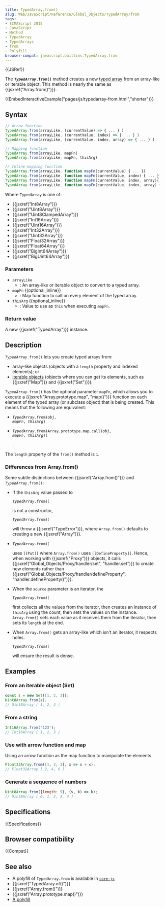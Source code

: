 ```yaml
---
title: TypedArray.from()
slug: Web/JavaScript/Reference/Global_Objects/TypedArray/from
tags:
- ECMAScript 2015
- JavaScript
- Method
- TypedArray
- TypedArrays
- from
- Polyfill
browser-compat: javascript.builtins.TypedArray.from
---
```

{{JSRef}}

The **<code><var>TypedArray</var>.from()</code>** method creates a new
[typed array](/en-US/docs/Web/JavaScript/Reference/Global_Objects/TypedArray#TypedArray_objects)
from an array-like or iterable object. This method is nearly the same as
{{jsxref("Array.from()")}}.

{{EmbedInteractiveExample("pages/js/typedarray-from.html","shorter")}}

## Syntax

```js
// Arrow function
TypedArray.from(arrayLike, (currentValue) => { ... } )
TypedArray.from(arrayLike, (currentValue, index) => { ... } )
TypedArray.from(arrayLike, (currentValue, index, array) => { ... } )

// Mapping function
TypedArray.from(arrayLike, mapFn)
TypedArray.from(arrayLike, mapFn, thisArg)

// Inline mapping function
TypedArray.from(arrayLike, function mapFn(currentValue) { ... })
TypedArray.from(arrayLike, function mapFn(currentValue, index) { ... })
TypedArray.from(arrayLike, function mapFn(currentValue, index, array){ ... })
TypedArray.from(arrayLike, function mapFn(currentValue, index, array) { ... }, thisArg)
```

Where `TypedArray` is one of:

*   {{jsxref("Int8Array")}}
*   {{jsxref("Uint8Array")}}
*   {{jsxref("Uint8ClampedArray")}}
*   {{jsxref("Int16Array")}}
*   {{jsxref("Uint16Array")}}
*   {{jsxref("Int32Array")}}
*   {{jsxref("Uint32Array")}}
*   {{jsxref("Float32Array")}}
*   {{jsxref("Float64Array")}}
*   {{jsxref("BigInt64Array")}}
*   {{jsxref("BigUint64Array")}}

### Parameters

*   `arrayLike`
    *   : An array-like or iterable object to convert to a typed array.
*   `mapFn` {{optional_inline}}
    *   : Map function to call on every element of the typed array.
*   `thisArg` {{optional_inline}}
    *   : Value to use as `this` when executing `mapFn`.

### Return value

A new {{jsxref("TypedArray")}} instance.

## Description

<code><var>TypedArray</var>.from()</code> lets you create typed arrays from:

*   array-like objects (objects with a `length` property and indexed elements); or
*   [iterable objects](/en-US/docs/Web/JavaScript/Guide/iterable) (objects where
    you can get its elements, such as {{jsxref("Map")}} and
    {{jsxref("Set")}}).

<code><var>TypedArray</var>.from()</code> has the optional parameter `mapFn`,
which allows you to execute a
{{jsxref("Array.prototype.map", "map()")}} function on each
element of the typed array (or subclass object) that is being created. This
means that the following are equivalent:

*   <code><var>TypedArray</var>.from(<var>obj</var>, <var>mapFn</var>, <var>thisArg</var>)</code>
*   <code><var>TypedArray</var>.from(Array.prototype.map.call(<var>obj</var>, <var>mapFn</var>, <var>thisArg</var>))</code>

    .

The `length` property of the `from()` method is `1`.

### Differences from Array.from()

Some subtle distinctions between {{jsxref("Array.from()")}} and <code><var>TypedArray</var>.from()</code>:

*   If the `thisArg` value passed to

    <code><var>TypedArray</var>.from()</code>

    is not a constructor,

    <code><var>TypedArray</var>.from()</code>

    will throw a {{jsxref("TypeError")}}, where `Array.from()` defaults
    to creating a new {{jsxref("Array")}}.

*   <code><var>TypedArray</var>.from()</code>

    uses `[[Put]]` where `Array.from()` uses `[[DefineProperty]]`. Hence, when
    working with {{jsxref("Proxy")}} objects, it calls
    {{jsxref("Global_Objects/Proxy/handler/set", "handler.set")}}
    to create new elements rather than
    {{jsxref("Global_Objects/Proxy/handler/defineProperty",
        "handler.defineProperty()")}}.

*   When the `source` parameter is an iterator, the

    <code><var>TypedArray</var>.from()</code>

    first collects all the values from the iterator, then creates an instance of
    `thisArg` using the count, then sets the values on the instance.
    `Array.from()` sets each value as it receives them from the iterator, then
    sets its `length` at the end.

*   When `Array.from()` gets an array-like which isn't an iterator, it respects
    holes.

    <code><var>TypedArray</var>.from()</code>

    will ensure the result is dense.

## Examples

### From an iterable object (Set)

```js
const s = new Set([1, 2, 3]);
Uint8Array.from(s);
// Uint8Array [ 1, 2, 3 ]
```

### From a string

```js
Int16Array.from('123');
// Int16Array [ 1, 2, 3 ]
```

### Use with arrow function and map

Using an arrow function as the map function to manipulate the elements

```js
Float32Array.from([1, 2, 3], x => x + x);
// Float32Array [ 2, 4, 6 ]
```

### Generate a sequence of numbers

```js
Uint8Array.from({length: 5}, (v, k) => k);
// Uint8Array [ 0, 1, 2, 3, 4 ]
```

## Specifications

{{Specifications}}

## Browser compatibility

{{Compat}}

## See also

*   A polyfill of `TypedArray.from` is available in
    [`core-js`](https://github.com/zloirock/core-js#ecmascript-typed-arrays)
*   {{jsxref("TypedArray.of()")}}
*   {{jsxref("Array.from()")}}
*   {{jsxref("Array.prototype.map()")}}
*   [A polyfill](https://github.com/behnammodi/polyfill/blob/v0.0.1/int-8-array.polyfill.js)

